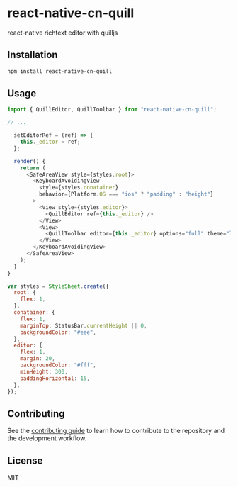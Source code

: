 # react-native-cn-quill

react-native richtext editor with quilljs

## Installation

```sh
npm install react-native-cn-quill
```

## Usage

```js
import { QuillEditor, QuillToolbar } from "react-native-cn-quill";

// ...

  setEditorRef = (ref) => {
    this._editor = ref;
  };

  render() {
    return (
      <SafeAreaView style={styles.root}>
        <KeyboardAvoidingView
          style={styles.conatainer}
          behavior={Platform.OS === "ios" ? "padding" : "height"}
        >
          <View style={styles.editor}>
            <QuillEditor ref={this._editor} />
          </View>
          <View>
            <QuillToolbar editor={this._editor} options="full" theme="light" />
          </View>
        </KeyboardAvoidingView>
      </SafeAreaView>
    );
  }
}

var styles = StyleSheet.create({
  root: {
    flex: 1,
  },
  conatainer: {
    flex: 1,
    marginTop: StatusBar.currentHeight || 0,
    backgroundColor: "#eee",
  },
  editor: {
    flex: 1,
    margin: 20,
    backgroundColor: "#fff",
    minHeight: 300,
    paddingHorizontal: 15,
  },
});
```

## Contributing

See the [contributing guide](CONTRIBUTING.md) to learn how to contribute to the repository and the development workflow.

## License

MIT
